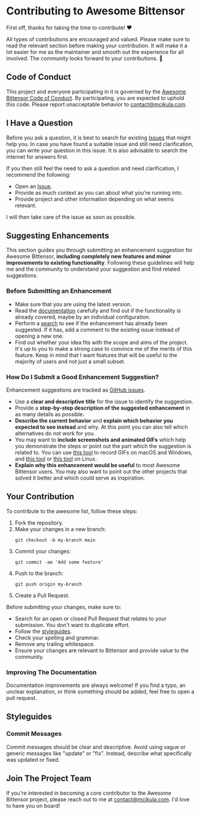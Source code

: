 # Contributing to Awesome Bittensor

First off, thanks for taking the time to contribute! ❤️

All types of contributions are encouraged and valued. Please make sure to read the relevant section before making your contribution. It will make it a lot easier for me as the maintainer and smooth out the experience for all involved. The community looks forward to your contributions. 🎉

## Code of Conduct

This project and everyone participating in it is governed by the [Awesome Bittensor Code of Conduct](CODE_OF_CONDUCT.md). By participating, you are expected to uphold this code. Please report unacceptable behavior to contact@mcjkula.com.

## I Have a Question

Before you ask a question, it is best to search for existing [Issues](https://github.com/learnbittensor/awesome-bittensor/issues) that might help you. In case you have found a suitable issue and still need clarification, you can write your question in this issue. It is also advisable to search the internet for answers first.

If you then still feel the need to ask a question and need clarification, I recommend the following:

- Open an [Issue](https://github.com/learnbittensor/awesome-bittensor/issues/new).
- Provide as much context as you can about what you're running into.
- Provide project and other information depending on what seems relevant.

I will then take care of the issue as soon as possible.

## Suggesting Enhancements

This section guides you through submitting an enhancement suggestion for Awesome Bittensor, **including completely new features and minor improvements to existing functionality**. Following these guidelines will help me and the community to understand your suggestion and find related suggestions.

### Before Submitting an Enhancement

- Make sure that you are using the latest version.
- Read the [documentation](https://github.com/opentensor/awesome-bittensor) carefully and find out if the functionality is already covered, maybe by an individual configuration.
- Perform a [search](https://github.com/learnbittensor/awesome-bittensor/issues) to see if the enhancement has already been suggested. If it has, add a comment to the existing issue instead of opening a new one.
- Find out whether your idea fits with the scope and aims of the project. It's up to you to make a strong case to convince me of the merits of this feature. Keep in mind that I want features that will be useful to the majority of users and not just a small subset.

### How Do I Submit a Good Enhancement Suggestion?

Enhancement suggestions are tracked as [GitHub issues](https://github.com/learnbittensor/awesome-bittensor/issues).

- Use a **clear and descriptive title** for the issue to identify the suggestion.
- Provide a **step-by-step description of the suggested enhancement** in as many details as possible.
- **Describe the current behavior** and **explain which behavior you expected to see instead** and why. At this point you can also tell which alternatives do not work for you.
- You may want to **include screenshots and animated GIFs** which help you demonstrate the steps or point out the part which the suggestion is related to. You can use [this tool](https://www.cockos.com/licecap/) to record GIFs on macOS and Windows, and [this tool](https://github.com/colinkeenan/silentcast) or [this tool](https://github.com/GNOME/byzanz) on Linux.
- **Explain why this enhancement would be useful** to most Awesome Bittensor users. You may also want to point out the other projects that solved it better and which could serve as inspiration.

## Your Contribution

To contribute to the awesome list, follow these steps:

1. Fork the repository.
2. Make your changes in a new branch:
   ```shell
   git checkout -b my-branch main
3. Commit your changes:
   ```shell
   git commit -am 'Add some feature'
   ```
4. Push to the branch:
   ```shell
   git push origin my-branch
   ```
5. Create a Pull Request.

Before submitting your changes, make sure to:

- Search for an open or closed Pull Request that relates to your submission. You don't want to duplicate effort.
- Follow the [styleguides](#styleguides).
- Check your spelling and grammar.
- Remove any trailing whitespace.
- Ensure your changes are relevant to Bittensor and provide value to the community.

### Improving The Documentation

Documentation improvements are always welcome! If you find a typo, an unclear explanation, or think something should be added, feel free to open a pull request.

## Styleguides

### Commit Messages

Commit messages should be clear and descriptive. Avoid using vague or generic messages like "update" or "fix". Instead, describe what specifically was updated or fixed.

## Join The Project Team

If you're interested in becoming a core contributor to the Awesome Bittensor project, please reach out to me at contact@mcjkula.com. I'd love to have you on board!
